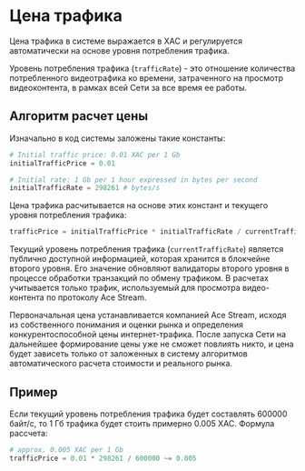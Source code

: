 # Цена трафика

Цена трафика в системе выражается в XAC и регулируется автоматически на основе уровня потребления трафика.

Уровень потребления трафика (`trafficRate`) - это отношение количества потребленного видеотрафика ко времени, затраченного на просмотр видеоконтента, в рамках всей Сети за все время ее работы.


## Алгоритм расчет цены

Изначально в код системы заложены такие константы:

```python
# Initial traffic price: 0.01 XAC per 1 Gb
initialTrafficPrice = 0.01

# Initial rate: 1 Gb per 1 hour expressed in bytes per second
initialTrafficRate = 298261 # bytes/s
```

Цена трафика расчитывается на основе этих констант и текущего уровня потребления трафика:

```python
trafficPrice = initialTrafficPrice * initialTrafficRate / currentTrafficRate
```

Текущий уровень потребления трафика (`currentTrafficRate`) является публично доступной информацией, которая хранится в блокчейне второго уровня.
Его значение обновляют валидаторы второго уровня в процессе обработки транзакций по обмену трафиком.
В расчетах учитывается только трафик, используемый для просмотра видео-контента по протоколу Ace Stream.

Первоначальная цена устанавливается компанией Ace Stream, исходя из собственного понимания и оценки рынка и определения конкурентоспособной цены интернет-трафика. После запуска Сети на дальнейшее формирование цены уже не сможет повлиять никто, и цена будет зависеть только от заложенных в систему алгоритмов автоматического расчета стоимости и реального рынка.


## Пример

Если текущий уровень потребления трафика будет составлять 600000 байт/с, то 1 Гб трафика будет стоить примерно 0.005 XAC. Формула рассчета:

```python
# approx. 0.005 XAC per 1 Gb
trafficPrice = 0.01 * 298261 / 600000 ~= 0.005
```